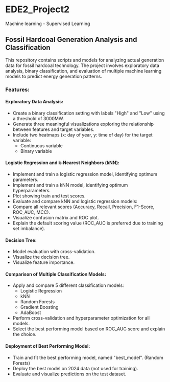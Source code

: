 # EDE2_Project2
Machine learning - Supervised Learning

## Fossil Hardcoal Generation Analysis and Classification
This repository contains scripts and models for analyzing actual generation data for fossil hardcoal technology. The project involves exploratory data analysis, binary classification, and evaluation of multiple machine learning models to predict energy generation patterns.

### Features:
#### Exploratory Data Analysis:
- Create a binary classification setting with labels "High" and "Low" using a threshold of 3000MW.
- Generate three meaningful visualizations exploring the relationship between features and target variables.
- Include two heatmaps (x: day of year, y: time of day) for the target variable:
  - Continuous variable
  - Binary variable

#### Logistic Regression and k-Nearest Neighbors (kNN):
- Implement and train a logistic regression model, identifying optimum parameters.
- Implement and train a kNN model, identifying optimum hyperparameters.
- Plot showing train and test scores.
- Evaluate and compare kNN and logistic regression models:
- Compare all relevant scores (Accuracy, Recall, Precision, F1-Score, ROC_AUC, MCC).
- Visualize confusion matrix and ROC plot.
- Explain the default scoring value (ROC_AUC is preferred due to training set imbalance).

#### Decision Tree:
- Model evaluation with cross-validation.
- Visualize the decision tree.
- Visualize feature importance.

#### Comparison of Multiple Classification Models:
- Apply and compare 5 different classification models:
  - Logistic Regression
  - kNN
  - Random Forests
  - Gradient Boosting
  - AdaBoost
- Perform cross-validation and hyperparameter optimization for all models.
- Select the best performing model based on ROC_AUC score and explain the choice.

#### Deployment of Best Performing Model:
- Train and fit the best performing model, named "best_model". (Random Forests)
- Deploy the best model on 2024 data (not used for training).
- Evaluate and visualize predictions on the test dataset.
